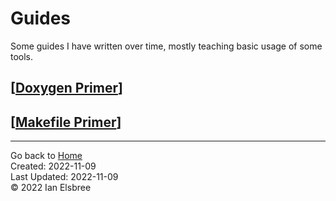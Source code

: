 # Guides

Some guides I have written over time, mostly teaching basic usage of some tools.

## [[Doxygen Primer]]

## [[Makefile Primer]]

---
Go back to [Home]  
Created: 2022-11-09  
Last Updated: 2022-11-09  
© 2022 Ian Elsbree  

[Doxygen Primer]: <guides/Doxygen Primer> "Doxygen Primer"
[Makefile Primer]: <guides/Makefile Primer> "Makefile Primer"
[Home]: index "Home Page"
